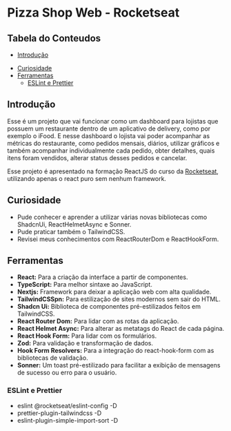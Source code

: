 # Pizza Shop Web - Rocketseat

## Tabela do Conteudos

  * [Introdução](#introdução)
  <!-- * [Exposição do projeto](#exposição-do-projeto) -->
  <!-- * [Objetivo](#objetivo) -->
  <!-- * [Desafio](#desafio) -->
  <!-- * [Destaques de códigos](#destaques-de-código)
    * [Consumo de API](#consumo-de-api)
    * [Performance](#performance) -->
  * [Curiosidade](#curiosidade)
  * [Ferramentas](#ferramentas)
    * [ESLint e Prettier](#eslint-e-prettier)

## Introdução

Esse é um projeto que vai funcionar como um dashboard para lojistas que possuem um restaurante dentro de um aplicativo de delivery, como por exemplo o iFood. E nesse dashboard o lojista vai poder acompanhar as métricas do restaurante, como pedidos mensais, diários, utilizar gráficos e também acompanhar individualmente cada pedido, obter detalhes, quais itens foram vendidos, alterar status desses pedidos e cancelar.

Esse projeto é apresentado na formação ReactJS do curso da [Rocketseat](https://app.rocketseat.com.br/cart/rocketseat-one?referral=tiago-forward&coupon=indicamgm&utm_source=platform&utm_medium=organic&utm_campaign=venda&utm_term=mgm&utm_content=indication-lp_one), utilizando apenas o react puro sem nenhum framework.

<!-- # Exposição do projeto

  <img src="./src/assets/dt-money-layout-descktop.gif"> -->

<!-- ## Objetivo

  ### Objetivo proposto pelo curso!

    - Implementar um carrinho, com a opção de adicionar e remover os itens antes de prosseguir ao checkou. ❌

<img src="./public/Ignite Shop 2.0.png"> -->

<!-- ## Desafio

Durante o desenvolvimento desse projeto, pude reforçar em como utilizar o Axios para fazer as consultas da API do GitHub, onde foi realizado 3 tipos de busca, primeiro buscar os dados de usuário do perfil expondo na página principal, abaixo na mesma página, outra consulta a Api para exibir todas as issues do repositório, e por último, mais uma consulta, para expor em uma nova página os dados da issue que foi selecionada na primeira página. -->

## Curiosidade

- Pude conhecer e aprender a utilizar várias novas bibliotecas como ShadcnUi, ReactHelmetAsync e Sonner.
- Pude praticar também o TailwindCSS.
- Revisei meus conhecimentos com ReactRouterDom e ReactHookForm.

## Ferramentas

<ul>
  <li>
    <strong>React:</strong> Para a criação da interface a partir de componentes.
  </li>
  <li>
    <strong>TypeScript:</strong> Para melhor sintaxe ao JavaScript.
  </li>
  <li>
    <strong>Nextjs:</strong> Framework para deixar a aplicação web com alta qualidade.
  </li>
  <li>
    <strong>TailwindCSSpn:</strong> Para estilização de sites modernos sem sair do HTML.
  </li>
  <li>
    <strong>Shadcn Ui:</strong> Biblioteca de componentes pré-estilizados feitos em TailwindCSS.
  </li>
  <li>
    <strong>React Router Dom:</strong> Para lidar com as rotas da aplicação.
  </li>
  <li>
    <strong>React Helmet Async:</strong> Para alterar as metatags do React de cada página.
  </li>
  <li>
    <strong>React Hook Form:</strong> Para lidar com os formulários.
  </li>
  <li>
    <strong>Zod:</strong> Para validação e transformação de dados.
  </li>
  <li>
    <strong>Hook Form Resolvers:</strong> Para a integração do react-hook-form com as bibliotecas de validação.
  </li>
  <li>
    <strong>Sonner:</strong> Um toast pré-estilizado para facilitar a exibição de mensagens de sucesso ou erro para o usuário.
  </li>
</ul>

### ESLint e Prettier

<ul>
  <li>
    eslint @rocketseat/eslint-config -D
  </li>
  <li>
    prettier-plugin-tailwindcss -D
  </li>
  <li>
    eslint-plugin-simple-import-sort -D
  </li>
</ul>